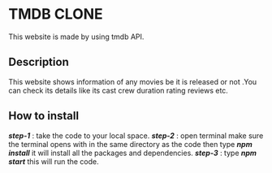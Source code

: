 # TMDB CLONE                                                                                                                                                               
This website is made by using tmdb API.

## Description                                                                                                                                                             
This website shows information of any movies be it is released or not .You can check its details like its cast crew duration rating reviews etc.

## How to install                                                                                                                         
___step-1___ : take the code to your local space.
___step-2___ : open terminal make sure the terminal opens with in the same directory as the code then type ***npm install*** it will install all the packages and dependencies.
___step-3___ : type ***npm start*** this will run the code.
